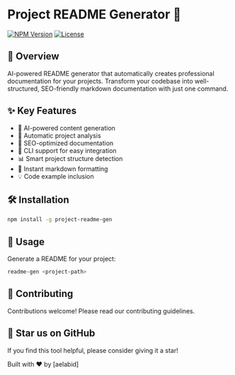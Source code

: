 # Project README Generator 🚀

[![NPM Version](https://img.shields.io/npm/v/project-readme-gen.svg)](https://www.npmjs.com/package/project-readme-gen)
[![License](https://img.shields.io/badge/license-MIT-blue.svg)](LICENSE)

## 📖 Overview

AI-powered README generator that automatically creates professional documentation for your projects. Transform your codebase into well-structured, SEO-friendly markdown documentation with just one command.

## ✨ Key Features

- 🤖 AI-powered content generation
- 📝 Automatic project analysis
- 🎯 SEO-optimized documentation
- 🔧 CLI support for easy integration
- 📊 Smart project structure detection
- 🚀 Instant markdown formatting
- 💡 Code example inclusion

## 🛠️ Installation

```bash
npm install -g project-readme-gen
```
## 🚀 Usage
Generate a README for your project:
```bash
readme-gen <project-path>
```
## 🤝 Contributing
Contributions welcome! Please read our contributing guidelines.

## 🌟 Star us on GitHub
If you find this tool helpful, please consider giving it a star!


Built with ❤️ by [aelabid]



